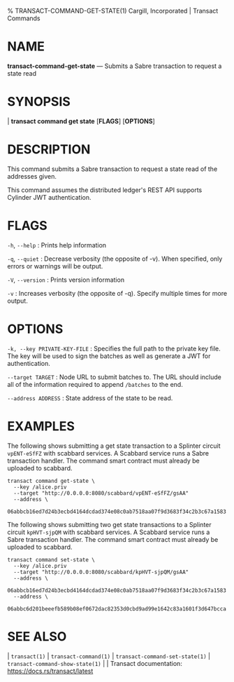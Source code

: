 % TRANSACT-COMMAND-GET-STATE(1) Cargill, Incorporated | Transact Commands
<!--
  Copyright 2018-2021 Cargill Incorporated
  Licensed under Creative Commons Attribution 4.0 International License
  https://creativecommons.org/licenses/by/4.0/
-->

NAME
====

**transact-command-get-state** — Submits a Sabre transaction to request a state 
read

SYNOPSIS
========
| **transact command get state** \[**FLAGS**\] \[**OPTIONS**\]

DESCRIPTION
===========
This command submits a Sabre transaction to request a state read of the
addresses given.

This command assumes the distributed ledger's REST API supports Cylinder
JWT authentication.

FLAGS
=====
`-h`, `--help`
: Prints help information

`-q`, `--quiet`
: Decrease verbosity (the opposite of -v). When specified, only errors or
  warnings will be output.

`-V`, `--version`
: Prints version information

`-v`
: Increases verbosity (the opposite of -q). Specify multiple times for more
  output.

OPTIONS
=======
`-k, --key PRIVATE-KEY-FILE`
: Specifies the full path to the private key file. The key will be used to
  sign the batches as well as generate a JWT for authentication.

`--target TARGET`
: Node URL to submit batches to. The URL should include all of the information
  required to append `/batches` to the end.

`--address ADDRESS`
: State address of the state to be read.


EXAMPLES
========
The following shows submitting a get state transaction to a Splinter circuit
`vpENT-eSfFZ` with scabbard services. A Scabbard service runs a Sabre 
transaction handler. The command smart contract must already be uploaded to
scabbard.

```
transact command get-state \
  --key /alice.priv
  --target "http://0.0.0.0:8080/scabbard/vpENT-eSfFZ/gsAA"
  --address \
  06abbcb16ed7d24b3ecbd4164dcdad374e08c0ab7518aa07f9d3683f34c2b3c67a1583
```

The following shows submitting two get state transactions to a Splinter circuit
`kpHVT-sjpQM` with scabbard services. A Scabbard service runs a Sabre 
transaction handler. The command smart contract must already be uploaded to
scabbard.

```
transact command set-state \
  --key /alice.priv
  --target "http://0.0.0.0:8080/scabbard/kpHVT-sjpQM/gsAA"
  --address \
  06abbcb16ed7d24b3ecbd4164dcdad374e08c0ab7518aa07f9d3683f34c2b3c67a1583
  --address \
  06abbc6d201beeefb589b08ef0672dac82353d0cbd9ad99e1642c83a1601f3d647bcca
```


SEE ALSO
========
| `transact(1)`
| `transact-command(1)`
| `transact-command-set-state(1)`
| `transact-command-show-state(1)`
|
| Transact documentation: https://docs.rs/transact/latest
